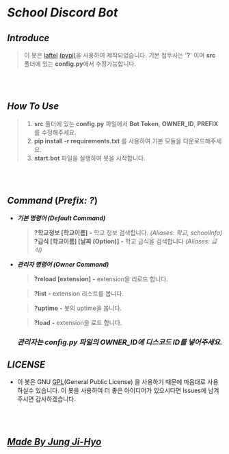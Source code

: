 # ***School Discord Bot***

## ***Introduce***
  > 이 봇은 <a href="https://github.com/cord0318/python_school_data">laftel</a> <a href="https://pypi.org/project/school-data/">(pypi)</a>을 사용하여 제작되었습니다.
  기본 접두사는 '**?**' 이며 **src** 폴더에 있는 **config.py**에서 수정가능합니다.

<br><br>

## ***How To Use***
  > 1. **src** 폴더에 있는 **config.py** 파일에서 **Bot Token**, **OWNER_ID**, **PREFIX**를 수정해주세요.
  > 2. **pip install -r requirements.txt** 를 사용하여 기본 모듈을 다운로드해주세요.
  > 3. **start.bot** 파일을 실행하여 봇을 시작합니다.

<br><br>

## ***Command*** (***Prefix: ?***)
- ***기본 명령어 (Default Command)***
  > **?학교정보 [학교이름]** **-** 학교 정보 검색합니다. *(Aliases: 학교, schoolInfo)* <br>
  > **?급식 [학교이름] [날짜 (Option)]** **-** 학교 급식을 검색합니다 *(Aliases: 급식)* 

- ***관리자 명령어 (Owner Command)***
  > **?reload [extension]** **-** extension을 리로드 합니다.
  
  > **?list** **-** extension 리스트를 봅니다.
  
  > **?uptime** **-** 봇의 uptime을 봅니다.

  > **?load** **-** extension을 로드 합니다.
  ### ***관리자는 config.py 파일의 OWNER_ID에 디스코드 ID를 넣어주세요.***

## ***LICENSE***
- 이 봇은 GNU <a href="https://namu.wiki/w/GNU%20%EC%9D%BC%EB%B0%98%20%EA%B3%B5%EC%A4%91%20%EC%82%AC%EC%9A%A9%20%ED%97%88%EA%B0%80%EC%84%9C">GPL</a>(General Public License) 을 사용하기 때문에 마음대로 사용하실수 있습니다. 이 봇을 사용하여 더 좋은 아이디어가 있으시다면 Issues에 남겨주시면 감사하겠습니다.

<br><br>

## <a href="https://github.com/cord0318">***Made By Jung Ji-Hyo***</a>
